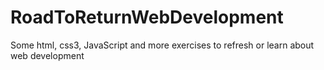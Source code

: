 # RoadToReturnWebDevelopment
Some html, css3, JavaScript and more exercises to refresh or learn about web development
